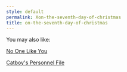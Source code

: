 ```yaml
---
style: default
permalink: Xon-the-seventh-day-of-christmas
title: on-the-seventh-day-of-christmas
---
```

You may also like:

[No One Like You](http://scp-wiki.net/no-one-like-you)

[Catboy's Personnel File](http://scp-wiki.net/catboy-s-personnel-file)

